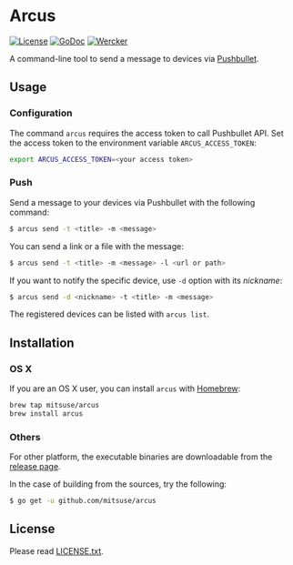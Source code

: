 # Arcus

[![License](https://img.shields.io/badge/license-MIT-yellowgreen.svg?style=flat-square)][license]
[![GoDoc](https://img.shields.io/badge/godoc-reference-blue.svg?style=flat-square)][godoc]
[![Wercker](http://img.shields.io/wercker/ci/568933fe81fd0f502201d610.svg?style=flat-square)][wercker]

[license]: LICENSE.txt
[godoc]: http://godoc.org/github.com/mitsuse/arcus
[wercker]: https://app.wercker.com/project/bykey/0573d549297d92fbc2d16f744e575399

A command-line tool to send a message to devices via [Pushbullet](https://www.pushbullet.com/).

## Usage

### Configuration

The command `arcus` requires the access token to call Pushbullet API.
Set the access token to the environment variable `ARCUS_ACCESS_TOKEN`:

```bash
export ARCUS_ACCESS_TOKEN=<your access token>
```

### Push

Send a message to your devices via Pushbullet with the following command:

```bash
$ arcus send -t <title> -m <message>
```

You can send a link or a file with the message:

```bash
$ arcus send -t <title> -m <message> -l <url or path>
```

If you want to notify the specific device, use `-d` option with its *nickname*:

```bash
$ arcus send -d <nickname> -t <title> -m <message>
```

The registered devices can be listed with `arcus list`.

## Installation

### OS X

If you are an OS X user, you can install `arcus` with [Homebrew](http://brew.sh/):

```bash
brew tap mitsuse/arcus
brew install arcus
```

### Others

For other platform, the executable binaries are downloadable
from the [release page](https://github.com/mitsuse/arcus/releases).

In the case of building from the sources, try the following:

```bash
$ go get -u github.com/mitsuse/arcus
```

## License

Please read [LICENSE.txt](LICENSE.txt).
